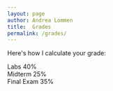 ```yaml
---
layout: page
author: Andrea Lommen
title:  Grades
permalink: /grades/
---
```


Here's how I calculate your grade:

Labs 40\% <br>
Midterm 25\% <br>
Final Exam 35\% <br>
